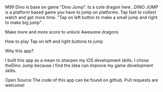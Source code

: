 M99 Dino is base on game "Dino Jump". ts a cute dragon here...DINO JUMP is a platform based game you have to jump on platforms. Tap fast to collect watch and get more time.
"Tap on left button to make a small jump and right to make big jump" .

Make more and more score to unlock Awesome dragons 

How to play 
Tap on left and right buttons to jump

Why this app?

I built this app as a mean to sharpen my iOS development skills. I chose theDino Jump because I find the idea can improve my game development skills.

Open Source
The code of this app can be found on github. Pull requests are welcome!
